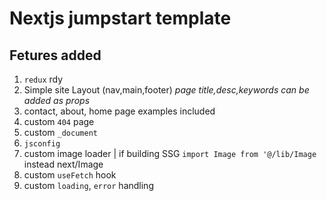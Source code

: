 # Nextjs jumpstart template

## Fetures added
1. `redux` rdy
2. Simple site Layout (nav,main,footer) *page title,desc,keywords can be added as props*
3. contact, about, home page examples included
4. custom `404` page
5. custom `_document`
6. `jsconfig`
7. custom image loader | if building SSG `import Image from '@/lib/Image` instead next/Image
8. custom `useFetch` hook 
9. custom `loading`, `error` handling 
